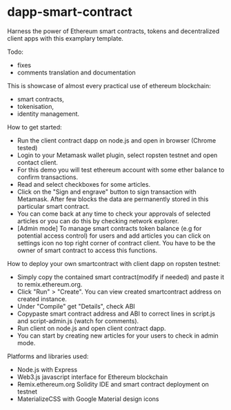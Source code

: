 # dapp-smart-contract
Harness the power of Ethereum smart contracts, tokens and decentralized client apps with this examplary template.

Todo:
- fixes
- comments translation and documentation

This is showcase of almost every practical use of ethereum blockchain:
- smart contracts,
- tokenisation,
- identity management.

How to get started:
- Run the client contract dapp on node.js and open in browser (Chrome tested)
- Login to your Metamask wallet plugin, select ropsten testnet and open contact client.
- For this demo you will test ethereum account with some ether balance to confirm transactions.
- Read and select checkboxes for some articles.
- Click on the "Sign and engrave" button to sign transaction with Metamask. After few blocks the data are permanently stored in this particular smart contract.
- You can come back at any time to check your approvals of selected articles or you can do this by checking network explorer.
- [Admin mode] To manage smart contracts token balance (e.g for potential access control) for users and add articles you can click on settings icon no top right corner of contract client. You have to be the owner of smart contract to access this functions.

How to deploy your own smartcontract with client dapp on ropsten testnet:
- Simply copy the contained smart contract(modify if needed) and paste it to remix.ethereum.org.
- Click "Run" > "Create". You can view created smartcontract address on created instance.
- Under "Compile" get "Details", check ABI
- Copypaste smart contract address and ABI to correct lines in script.js and script-admin.js (watch for comments).
- Run client on node.js and open client contract dapp.
- You can start by creating new articles for your users to check in admin mode.

Platforms and libraries used:
- Node.js with Express
- Web3.js javascript interface for Ethereum blockchain
- Remix.ethereum.org Solidity IDE and smart contract deployment on testnet
- MaterializeCSS with Google Material design icons
